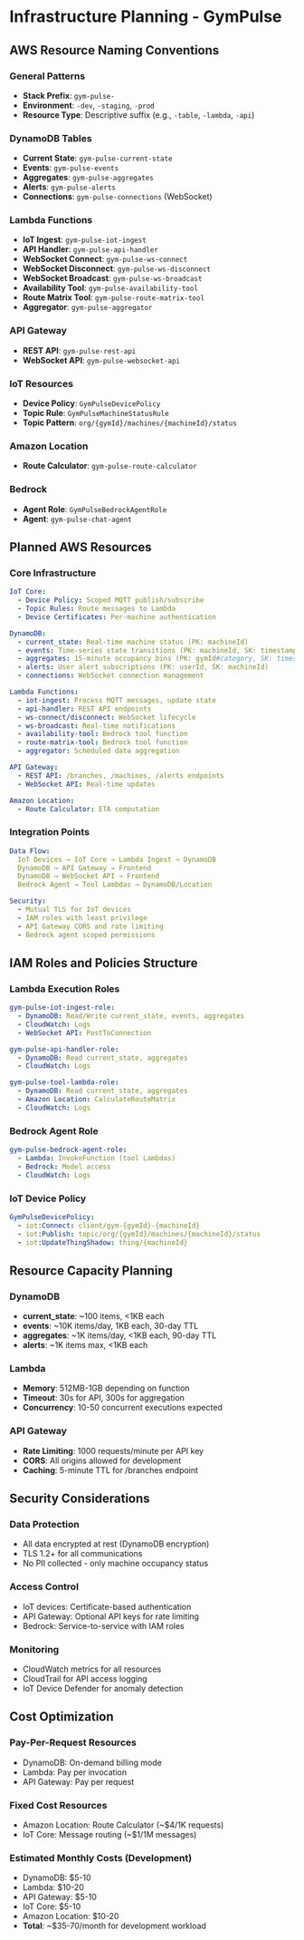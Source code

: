 # Infrastructure Planning - GymPulse

## AWS Resource Naming Conventions

### General Patterns
- **Stack Prefix**: `gym-pulse-`
- **Environment**: `-dev`, `-staging`, `-prod`
- **Resource Type**: Descriptive suffix (e.g., `-table`, `-lambda`, `-api`)

### DynamoDB Tables
- **Current State**: `gym-pulse-current-state`
- **Events**: `gym-pulse-events`
- **Aggregates**: `gym-pulse-aggregates` 
- **Alerts**: `gym-pulse-alerts`
- **Connections**: `gym-pulse-connections` (WebSocket)

### Lambda Functions
- **IoT Ingest**: `gym-pulse-iot-ingest`
- **API Handler**: `gym-pulse-api-handler`
- **WebSocket Connect**: `gym-pulse-ws-connect`
- **WebSocket Disconnect**: `gym-pulse-ws-disconnect`
- **WebSocket Broadcast**: `gym-pulse-ws-broadcast`
- **Availability Tool**: `gym-pulse-availability-tool`
- **Route Matrix Tool**: `gym-pulse-route-matrix-tool`
- **Aggregator**: `gym-pulse-aggregator`

### API Gateway
- **REST API**: `gym-pulse-rest-api`
- **WebSocket API**: `gym-pulse-websocket-api`

### IoT Resources
- **Device Policy**: `GymPulseDevicePolicy`
- **Topic Rule**: `GymPulseMachineStatusRule`
- **Topic Pattern**: `org/{gymId}/machines/{machineId}/status`

### Amazon Location
- **Route Calculator**: `gym-pulse-route-calculator`

### Bedrock
- **Agent Role**: `GymPulseBedrockAgentRole`
- **Agent**: `gym-pulse-chat-agent`

## Planned AWS Resources

### Core Infrastructure
```yaml
IoT Core:
  - Device Policy: Scoped MQTT publish/subscribe
  - Topic Rules: Route messages to Lambda
  - Device Certificates: Per-machine authentication

DynamoDB:
  - current_state: Real-time machine status (PK: machineId)
  - events: Time-series state transitions (PK: machineId, SK: timestamp)
  - aggregates: 15-minute occupancy bins (PK: gymId#category, SK: timestamp)
  - alerts: User alert subscriptions (PK: userId, SK: machineId)
  - connections: WebSocket connection management

Lambda Functions:
  - iot-ingest: Process MQTT messages, update state
  - api-handler: REST API endpoints
  - ws-connect/disconnect: WebSocket lifecycle
  - ws-broadcast: Real-time notifications
  - availability-tool: Bedrock tool function
  - route-matrix-tool: Bedrock tool function
  - aggregator: Scheduled data aggregation

API Gateway:
  - REST API: /branches, /machines, /alerts endpoints
  - WebSocket API: Real-time updates

Amazon Location:
  - Route Calculator: ETA computation
```

### Integration Points
```yaml
Data Flow:
  IoT Devices → IoT Core → Lambda Ingest → DynamoDB
  DynamoDB → API Gateway → Frontend
  DynamoDB → WebSocket API → Frontend
  Bedrock Agent → Tool Lambdas → DynamoDB/Location

Security:
  - Mutual TLS for IoT devices
  - IAM roles with least privilege
  - API Gateway CORS and rate limiting
  - Bedrock agent scoped permissions
```

## IAM Roles and Policies Structure

### Lambda Execution Roles
```yaml
gym-pulse-iot-ingest-role:
  - DynamoDB: Read/Write current_state, events, aggregates
  - CloudWatch: Logs
  - WebSocket API: PostToConnection

gym-pulse-api-handler-role:
  - DynamoDB: Read current_state, aggregates
  - CloudWatch: Logs

gym-pulse-tool-lambda-role:
  - DynamoDB: Read current_state, aggregates
  - Amazon Location: CalculateRouteMatrix
  - CloudWatch: Logs
```

### Bedrock Agent Role
```yaml
gym-pulse-bedrock-agent-role:
  - Lambda: InvokeFunction (tool Lambdas)
  - Bedrock: Model access
  - CloudWatch: Logs
```

### IoT Device Policy
```yaml
GymPulseDevicePolicy:
  - iot:Connect: client/gym-{gymId}-{machineId}
  - iot:Publish: topic/org/{gymId}/machines/{machineId}/status
  - iot:UpdateThingShadow: thing/{machineId}
```

## Resource Capacity Planning

### DynamoDB
- **current_state**: ~100 items, <1KB each
- **events**: ~10K items/day, 1KB each, 30-day TTL
- **aggregates**: ~1K items/day, <1KB each, 90-day TTL
- **alerts**: ~1K items max, <1KB each

### Lambda
- **Memory**: 512MB-1GB depending on function
- **Timeout**: 30s for API, 300s for aggregation
- **Concurrency**: 10-50 concurrent executions expected

### API Gateway
- **Rate Limiting**: 1000 requests/minute per API key
- **CORS**: All origins allowed for development
- **Caching**: 5-minute TTL for /branches endpoint

## Security Considerations

### Data Protection
- All data encrypted at rest (DynamoDB encryption)
- TLS 1.2+ for all communications
- No PII collected - only machine occupancy status

### Access Control
- IoT devices: Certificate-based authentication
- API Gateway: Optional API keys for rate limiting
- Bedrock: Service-to-service with IAM roles

### Monitoring
- CloudWatch metrics for all resources
- CloudTrail for API access logging
- IoT Device Defender for anomaly detection

## Cost Optimization

### Pay-Per-Request Resources
- DynamoDB: On-demand billing mode
- Lambda: Pay per invocation
- API Gateway: Pay per request

### Fixed Cost Resources
- Amazon Location: Route Calculator (~$4/1K requests)
- IoT Core: Message routing (~$1/1M messages)

### Estimated Monthly Costs (Development)
- DynamoDB: $5-10
- Lambda: $10-20
- API Gateway: $5-10
- IoT Core: $5-10
- Amazon Location: $10-20
- **Total**: ~$35-70/month for development workload